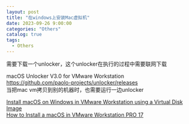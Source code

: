```yaml
---
layout: post
title: "在windows上安装Mac虚拟机"
date: 2023-09-26 9:00:00
categories: "Others"
catalog: true
tags:
  - Others
---
```


需要下载一个unlocker，这个unlocker在执行的过程中需要联网下载  

macOS Unlocker V3.0 for VMware Workstation  
https://github.com/paolo-projects/unlocker/releases  
当把mac vm拷贝到别的机器时，也需要运行一边unlocker  

[Install macOS on Windows in VMware Workstation using a Virtual Disk Image](https://techlabs.blog/categories/guides/install-macos-on-windows-in-vmware-workstation-using-a-virtual-disk-image)    
[How to Install a macOS in VMware Workstation PRO 17](https://www.wisecleaner.com/think-tank/413-How-to-Install-a-macOS-in-VMware-Workstation-PRO-17.html)  
